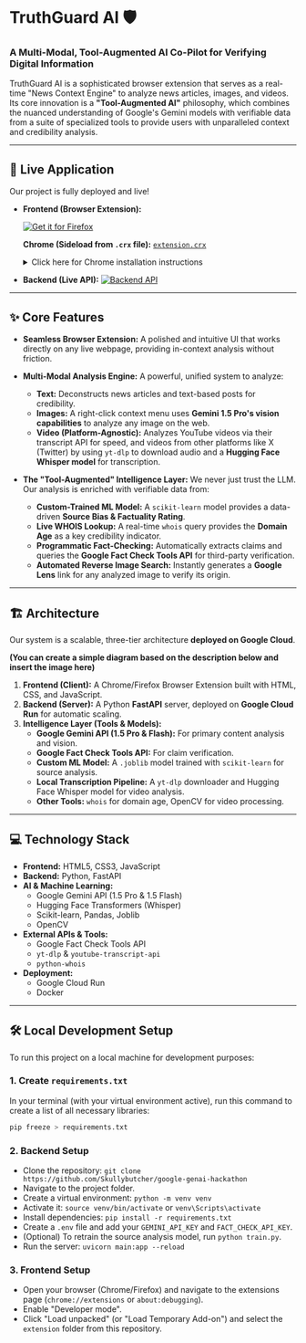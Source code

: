# TruthGuard AI 🛡️

### A Multi-Modal, Tool-Augmented AI Co-Pilot for Verifying Digital Information

TruthGuard AI is a sophisticated browser extension that serves as a real-time "News Context Engine" to analyze news articles, images, and videos. Its core innovation is a **"Tool-Augmented AI"** philosophy, which combines the nuanced understanding of Google's Gemini models with verifiable data from a suite of specialized tools to provide users with unparalleled context and credibility analysis.

---

## 🚀 Live Application

Our project is fully deployed and live!

* **Frontend (Browser Extension):**
    
    [![Get it for Firefox](https://img.shields.io/badge/Get_it_for-Firefox-FF7139?style=for-the-badge&logo=firefox)](https://addons.mozilla.org/en-US/firefox/addon/truthguard-ai/)

    **Chrome (Sideload from `.crx` file):** [`extension.crx`](./extension.crx)

    <details>
    <summary>Click here for Chrome installation instructions</summary>

    1. Download the `TruthGuardAI.crx` file from this repository (or use [`extension.crx`](./extension.crx)).
    2. Open Chrome and navigate to `chrome://extensions`.
    3. Enable **Developer mode** using the toggle in the top-right corner.
    4. Drag and drop the downloaded `.crx` file onto the extensions page.
    5. When prompted, click **Add extension** to confirm the installation.

    </details>

* **Backend (Live API):**
    [![Backend API](https://img.shields.io/badge/Backend_API-Live-4285F4?style=for-the-badge&logo=google-cloud)](https://truth-guard-ai-309053470356.asia-south1.run.app/)

---


## ✨ Core Features

* **Seamless Browser Extension:** A polished and intuitive UI that works directly on any live webpage, providing in-context analysis without friction.

* **Multi-Modal Analysis Engine:** A powerful, unified system to analyze:
    * **Text:** Deconstructs news articles and text-based posts for credibility.
    * **Images:** A right-click context menu uses **Gemini 1.5 Pro's vision capabilities** to analyze any image on the web.
    * **Video (Platform-Agnostic):** Analyzes YouTube videos via their transcript API for speed, and videos from other platforms like X (Twitter) by using `yt-dlp` to download audio and a **Hugging Face Whisper model** for transcription.

* **The "Tool-Augmented" Intelligence Layer:** We never just trust the LLM. Our analysis is enriched with verifiable data from:
    * **Custom-Trained ML Model:** A `scikit-learn` model provides a data-driven **Source Bias & Factuality Rating**.
    * **Live WHOIS Lookup:** A real-time `whois` query provides the **Domain Age** as a key credibility indicator.
    * **Programmatic Fact-Checking:** Automatically extracts claims and queries the **Google Fact Check Tools API** for third-party verification.
    * **Automated Reverse Image Search:** Instantly generates a **Google Lens** link for any analyzed image to verify its origin.

---

## 🏗️ Architecture

Our system is a scalable, three-tier architecture **deployed on Google Cloud**.

**(You can create a simple diagram based on the description below and insert the image here)**


1.  **Frontend (Client):** A Chrome/Firefox Browser Extension built with HTML, CSS, and JavaScript.
2.  **Backend (Server):** A Python **FastAPI** server, deployed on **Google Cloud Run** for automatic scaling.
3.  **Intelligence Layer (Tools & Models):**
    * **Google Gemini API (1.5 Pro & Flash):** For primary content analysis and vision.
    * **Google Fact Check Tools API:** For claim verification.
    * **Custom ML Model:** A `.joblib` model trained with `scikit-learn` for source analysis.
    * **Local Transcription Pipeline:** A `yt-dlp` downloader and Hugging Face Whisper model for video analysis.
    * **Other Tools:** `whois` for domain age, OpenCV for video processing.

---

## 💻 Technology Stack

* **Frontend:** HTML5, CSS3, JavaScript
* **Backend:** Python, FastAPI
* **AI & Machine Learning:**
    * Google Gemini API (1.5 Pro & 1.5 Flash)
    * Hugging Face Transformers (Whisper)
    * Scikit-learn, Pandas, Joblib
    * OpenCV
* **External APIs & Tools:**
    * Google Fact Check Tools API
    * `yt-dlp` & `youtube-transcript-api`
    * `python-whois`
* **Deployment:**
    * Google Cloud Run
    * Docker

---

## 🛠️ Local Development Setup

To run this project on a local machine for development purposes:

### **1. Create `requirements.txt`**
In your terminal (with your virtual environment active), run this command to create a list of all necessary libraries:
```bash
pip freeze > requirements.txt
```

### **2. Backend Setup**
* Clone the repository: `git clone https://github.com/Skullybutcher/google-genai-hackathon`
* Navigate to the project folder.
* Create a virtual environment: `python -m venv venv`
* Activate it: `source venv/bin/activate` or `venv\Scripts\activate`
* Install dependencies: `pip install -r requirements.txt`
* Create a `.env` file and add your `GEMINI_API_KEY` and `FACT_CHECK_API_KEY`.
* (Optional) To retrain the source analysis model, run `python train.py`.
* Run the server: `uvicorn main:app --reload`

### **3. Frontend Setup**
* Open your browser (Chrome/Firefox) and navigate to the extensions page (`chrome://extensions` or `about:debugging`).
* Enable "Developer mode".
* Click "Load unpacked" (or "Load Temporary Add-on") and select the `extension` folder from this repository.
